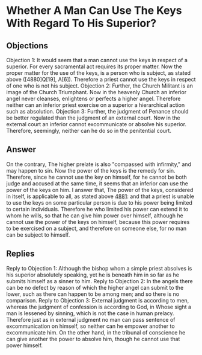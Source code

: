 # Whether A Man Can Use The Keys With Regard To His Superior?
## Objections
Objection 1: It would seem that a man cannot use the keys in respect of a superior. For every sacramental act requires its proper matter. Now the proper matter for the use of the keys, is a person who is subject, as stated above ([4880]Q[19], A[6]). Therefore a priest cannot use the keys in respect of one who is not his subject.
Objection 2: Further, the Church Militant is an image of the Church Triumphant. Now in the heavenly Church an inferior angel never cleanses, enlightens or perfects a higher angel. Therefore neither can an inferior priest exercise on a superior a hierarchical action such as absolution.
Objection 3: Further, the judgment of Penance should be better regulated than the judgment of an external court. Now in the external court an inferior cannot excommunicate or absolve his superior. Therefore, seemingly, neither can he do so in the penitential court.
## Answer
On the contrary, The higher prelate is also "compassed with infirmity," and may happen to sin. Now the power of the keys is the remedy for sin. Therefore, since he cannot use the key on himself, for he cannot be both judge and accused at the same time, it seems that an inferior can use the power of the keys on him.
I answer that, The power of the keys, considered in itself, is applicable to all, as stated above [4881](A[2]): and that a priest is unable to use the keys on some particular person is due to his power being limited to certain individuals. Therefore he who limited his power can extend it to whom he wills, so that he can give him power over himself, although he cannot use the power of the keys on himself, because this power requires to be exercised on a subject, and therefore on someone else, for no man can be subject to himself.
## Replies
Reply to Objection 1: Although the bishop whom a simple priest absolves is his superior absolutely speaking, yet he is beneath him in so far as he submits himself as a sinner to him.
Reply to Objection 2: In the angels there can be no defect by reason of which the higher angel can submit to the lower, such as there can happen to be among men; and so there is no comparison.
Reply to Objection 3: External judgment is according to men, whereas the judgment of confession is according to God, in Whose sight a man is lessened by sinning, which is not the case in human prelacy. Therefore just as in external judgment no man can pass sentence of excommunication on himself, so neither can he empower another to excommunicate him. On the other hand, in the tribunal of conscience he can give another the power to absolve him, though he cannot use that power himself.